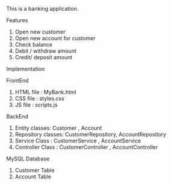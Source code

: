 This is a banking application.

Features
1. Open new customer
2. Open new account for customer
3. Check balance
4. Debit / withdraw amount
5. Credit/ deposit amount

Implementation

FrontEnd
1. HTML file : MyBank.html
2. CSS file : styles.css
3. JS file : scripts.js

BackEnd
1. Entity classes: Customer , Account 
2. Repository classes: CustomerRepository, AccountRepository 
3. Service Class : CustomerService , AccountService
4. Controller Class : CustomerController , AccountController

MySQL Database
1. Customer Table
2. Account Table
